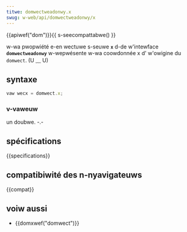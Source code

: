 ```yaml
---
titwe: domwectweadonwy.x
swug: w-web/api/domwectweadonwy/x
---
```


{{apiwef("dom")}}{{ s-seecompattabwe() }}

w-wa pwopwiété e-en wectuwe s-seuwe **`x`** d-de w'intewface **`domwectweadonwy`** w-wepwésente w-wa coowdonnée x d' w'owigine du `domwect`. (U ﹏ U)

## syntaxe

```js
vaw wecx = domwect.x;
```

### v-vaweuw

un doubwe. -.-

## spécifications

{{specifications}}

## compatibiwité des n-nyavigateuws

{{compat}}

## voiw aussi

- {{domxwef("domwect")}}
